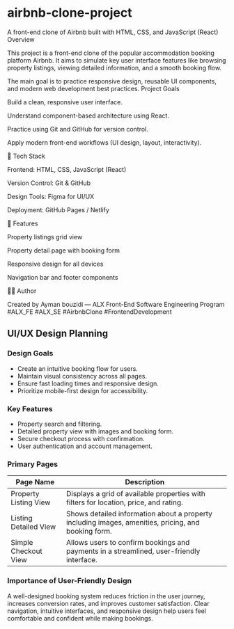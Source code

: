 # airbnb-clone-project
A front-end clone of Airbnb built with HTML, CSS, and JavaScript (React)
Overview

This project is a front-end clone of the popular accommodation booking platform Airbnb.
It aims to simulate key user interface features like browsing property listings, viewing detailed information, and a smooth booking flow.

The main goal is to practice responsive design, reusable UI components, and modern web development best practices. 
Project Goals

Build a clean, responsive user interface.

Understand component-based architecture using React.

Practice using Git and GitHub for version control.

Apply modern front-end workflows (UI design, layout, interactivity).

🧰 Tech Stack

Frontend: HTML, CSS, JavaScript (React)

Version Control: Git & GitHub

Design Tools: Figma for UI/UX

Deployment: GitHub Pages / Netlify

🚀 Features

Property listings grid view

Property detail page with booking form

Responsive design for all devices

Navigation bar and footer components

👨‍💻 Author

Created by Ayman bouzidi — ALX Front-End Software Engineering Program
#ALX_FE #ALX_SE #AirbnbClone #FrontendDevelopment
## UI/UX Design Planning

### Design Goals
- Create an intuitive booking flow for users.
- Maintain visual consistency across all pages.
- Ensure fast loading times and responsive design.
- Prioritize mobile-first design for accessibility.

### Key Features
- Property search and filtering.
- Detailed property view with images and booking form.
- Secure checkout process with confirmation.
- User authentication and account management.

### Primary Pages

| Page Name              | Description |
|------------------------|-------------|
| Property Listing View   | Displays a grid of available properties with filters for location, price, and rating. |
| Listing Detailed View   | Shows detailed information about a property including images, amenities, pricing, and booking form. |
| Simple Checkout View    | Allows users to confirm bookings and payments in a streamlined, user-friendly interface. |

### Importance of User-Friendly Design
A well-designed booking system reduces friction in the user journey, increases conversion rates, and improves customer satisfaction. Clear navigation, intuitive interfaces, and responsive design help users feel comfortable and confident while making bookings.

